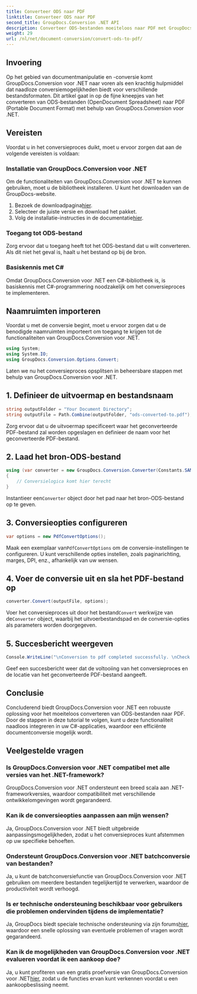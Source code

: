 ```yaml
---
title: Converteer ODS naar PDF
linktitle: Converteer ODS naar PDF
second_title: GroupDocs.Conversion .NET API
description: Converteer ODS-bestanden moeiteloos naar PDF met GroupDocs.Conversion voor .NET. Uitgebreide tutorial met stapsgewijze instructies.
weight: 29
url: /nl/net/document-conversion/convert-ods-to-pdf/
---
```

## Invoering
Op het gebied van documentmanipulatie en -conversie komt GroupDocs.Conversion voor .NET naar voren als een krachtig hulpmiddel dat naadloze conversiemogelijkheden biedt voor verschillende bestandsformaten. Dit artikel gaat in op de fijne kneepjes van het converteren van ODS-bestanden (OpenDocument Spreadsheet) naar PDF (Portable Document Format) met behulp van GroupDocs.Conversion voor .NET. 
## Vereisten
Voordat u in het conversieproces duikt, moet u ervoor zorgen dat aan de volgende vereisten is voldaan:
### Installatie van GroupDocs.Conversion voor .NET
Om de functionaliteiten van GroupDocs.Conversion voor .NET te kunnen gebruiken, moet u de bibliotheek installeren. U kunt het downloaden van de GroupDocs-website.
1.  Bezoek de downloadpagina[hier](https://releases.groupdocs.com/conversion/net/).
2. Selecteer de juiste versie en download het pakket.
3.  Volg de installatie-instructies in de documentatie[hier](https://tutorials.groupdocs.com/conversion/net/).
### Toegang tot ODS-bestand
Zorg ervoor dat u toegang heeft tot het ODS-bestand dat u wilt converteren. Als dit niet het geval is, haalt u het bestand op bij de bron.
### Basiskennis met C#
Omdat GroupDocs.Conversion voor .NET een C#-bibliotheek is, is basiskennis met C#-programmering noodzakelijk om het conversieproces te implementeren.

## Naamruimten importeren
Voordat u met de conversie begint, moet u ervoor zorgen dat u de benodigde naamruimten importeert om toegang te krijgen tot de functionaliteiten van GroupDocs.Conversion voor .NET.

```csharp
using System;
using System.IO;
using GroupDocs.Conversion.Options.Convert;
```

Laten we nu het conversieproces opsplitsen in beheersbare stappen met behulp van GroupDocs.Conversion voor .NET.

## 1. Definieer de uitvoermap en bestandsnaam
```csharp
string outputFolder = "Your Document Directory";
string outputFile = Path.Combine(outputFolder, "ods-converted-to.pdf");
```
Zorg ervoor dat u de uitvoermap specificeert waar het geconverteerde PDF-bestand zal worden opgeslagen en definieer de naam voor het geconverteerde PDF-bestand.
## 2. Laad het bron-ODS-bestand
```csharp
using (var converter = new GroupDocs.Conversion.Converter(Constants.SAMPLE_ODS))
{
    // Conversielogica komt hier terecht
}
```
 Instantieer een`Converter` object door het pad naar het bron-ODS-bestand op te geven.
## 3. Conversieopties configureren
```csharp
var options = new PdfConvertOptions();
```
 Maak een exemplaar van`PdfConvertOptions` om de conversie-instellingen te configureren. U kunt verschillende opties instellen, zoals paginarichting, marges, DPI, enz., afhankelijk van uw wensen.
## 4. Voer de conversie uit en sla het PDF-bestand op
```csharp
converter.Convert(outputFile, options);
```
 Voer het conversieproces uit door het bestand`Convert` werkwijze van de`Converter` object, waarbij het uitvoerbestandspad en de conversie-opties als parameters worden doorgegeven.
## 5. Succesbericht weergeven
```csharp
Console.WriteLine("\nConversion to pdf completed successfully. \nCheck output in {0}", outputFolder);
```
Geef een succesbericht weer dat de voltooiing van het conversieproces en de locatie van het geconverteerde PDF-bestand aangeeft.

## Conclusie
Concluderend biedt GroupDocs.Conversion voor .NET een robuuste oplossing voor het moeiteloos converteren van ODS-bestanden naar PDF. Door de stappen in deze tutorial te volgen, kunt u deze functionaliteit naadloos integreren in uw C#-applicaties, waardoor een efficiënte documentconversie mogelijk wordt.
## Veelgestelde vragen
### Is GroupDocs.Conversion voor .NET compatibel met alle versies van het .NET-framework?
GroupDocs.Conversion voor .NET ondersteunt een breed scala aan .NET-frameworkversies, waardoor compatibiliteit met verschillende ontwikkelomgevingen wordt gegarandeerd.
### Kan ik de conversieopties aanpassen aan mijn wensen?
Ja, GroupDocs.Conversion voor .NET biedt uitgebreide aanpassingsmogelijkheden, zodat u het conversieproces kunt afstemmen op uw specifieke behoeften.
### Ondersteunt GroupDocs.Conversion voor .NET batchconversie van bestanden?
Ja, u kunt de batchconversiefunctie van GroupDocs.Conversion voor .NET gebruiken om meerdere bestanden tegelijkertijd te verwerken, waardoor de productiviteit wordt verhoogd.
### Is er technische ondersteuning beschikbaar voor gebruikers die problemen ondervinden tijdens de implementatie?
Ja, GroupDocs biedt speciale technische ondersteuning via zijn forums[hier](https://forum.groupdocs.com/c/conversion/11), waardoor een snelle oplossing van eventuele problemen of vragen wordt gegarandeerd.
### Kan ik de mogelijkheden van GroupDocs.Conversion voor .NET evalueren voordat ik een aankoop doe?
 Ja, u kunt profiteren van een gratis proefversie van GroupDocs.Conversion voor .NET[hier](https://releases.groupdocs.com/), zodat u de functies ervan kunt verkennen voordat u een aankoopbeslissing neemt.